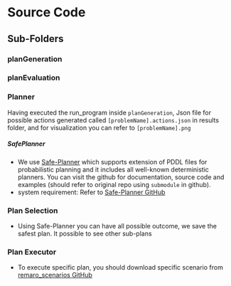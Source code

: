 # Source Code

## Sub-Folders

### planGeneration

### planEvaluation

### Planner

Having executed the run_program inside `planGeneration`, Json file for possible actions generated called `[problemName].actions.json` in results folder, and for visualization you can refer to `[problemName].png`

##### SafePlanner
- We use [Safe-Planner](https://arxiv.org/abs/2109.11471) which supports extension of PDDL files for probabilistic planning and it includes all well-known deterministic planners. You can visit the github for documentation, source code and examples (should refer to original repo using `submodule` in github). 
- system requirement: Refer to [Safe-Planner GitHub](https://github.com/mokhtarivahid/safe-planner)

### Plan Selection
- Using Safe-Planner you can have all possible outcome, we save the safest plan. It possible to see other sub-plans

### Plan Executor

- To execute specific plan, you should download specific scenario from [remaro_scenarios GitHub](https://github.com/remaro-network/remaro_scenarios)
